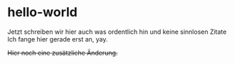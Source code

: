 # hello-world

Jetzt schreiben wir hier auch was ordentlich hin und keine sinnlosen Zitate
Ich fange hier gerade erst an, yay.

~~Hier noch eine zusätzliche Änderung.~~
